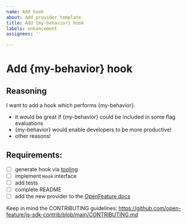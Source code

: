 ```yaml
---
name: Add hook
about: Add provider template
title: Add {my-behavior} hook
labels: enhancement
assignees: ''

---
```


# Add {my-behavior} hook

## Reasoning

I want to add a hook which performs {my-behavior}.

- it would be great if {my-behavior} could be included in some flag evaluations 
- {my-behavior} would enable developers to be more productive!
- other reasons!

## Requirements:

- [ ] generate hook via [tooling](https://github.com/open-feature/js-sdk-contrib/blob/main/CONTRIBUTING.md#adding-a-module)
- [ ] implement `Hook` interface
- [ ] add tests
- [ ] complete README
- [ ] add the new provider to the [OpenFeature docs](https://github.com/open-feature/openfeature.dev/issues/new/choose)

Keep in mind the CONTRIBUTING guidelines: https://github.com/open-feature/js-sdk-contrib/blob/main/CONTRIBUTING.md
